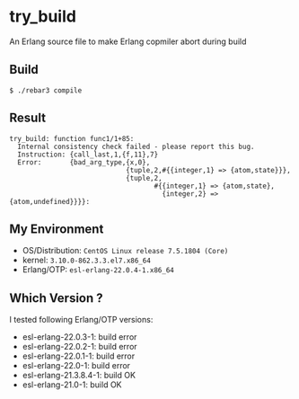 try_build
=====

An Erlang source file to make Erlang copmiler abort during build

Build
-----

    $ ./rebar3 compile

Result
------

```
try_build: function func1/1+85:
  Internal consistency check failed - please report this bug.
  Instruction: {call_last,1,{f,11},7}
  Error:       {bad_arg_type,{x,0},
                             {tuple,2,#{{integer,1} => {atom,state}}},
                             {tuple,2,
                                    #{{integer,1} => {atom,state},
                                      {integer,2} => {atom,undefined}}}}:
```

My Environment
--------------

* OS/Distribution: `CentOS Linux release 7.5.1804 (Core)`
* kernel: `3.10.0-862.3.3.el7.x86_64`
* Erlang/OTP: `esl-erlang-22.0.4-1.x86_64`

Which Version ?
---------------

I tested following Erlang/OTP versions:

* esl-erlang-22.0.3-1: build error
* esl-erlang-22.0.2-1: build error
* esl-erlang-22.0.1-1: build error
* esl-erlang-22.0-1: build error
* esl-erlang-21.3.8.4-1: build OK
* esl-erlang-21.0-1: build OK
